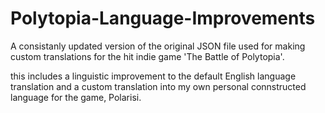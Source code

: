 # Polytopia-Language-Improvements
A consistanly updated version of the original JSON file used for making custom translations for the hit indie game 'The Battle of Polytopia'.

this includes a linguistic improvement to the default English language translation and a custom translation into my own personal connstructed language for the game, Polarisi.
